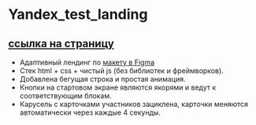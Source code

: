 # Yandex_test_landing

## [ссылка на страницу](https://test-landing-zaryanov.netlify.app/)

- Адаптивный лендинг по [макету в Figma](https://www.figma.com/file/mbUi7prsyinFITFz5Rmzy8/%D0%94%D0%B8%D0%B7%D0%B0%D0%B9%D0%BD-%D0%B4%D0%BB%D1%8F-%D0%B2%D0%B5%D1%80%D1%81%D1%82%D0%BA%D0%B8-%7C-%D0%A2%D0%B5%D1%81%D1%82%D0%BE%D0%B2%D1%8B%D0%B9-%D0%BB%D0%B5%D0%BD%D0%B4%D0%B8%D0%BD%D0%B3?type=design&node-id=69-1068&mode=design&t=zdAAkvjm3MUbmQRt-0)
- Стек html + css + чистый js (без библиотек и фреймворков).
- Добавлена бегущая строка и простая анимация.
- Кнопки на стартовом экране являются якорями и ведут к соответствующим блокам.
- Карусель с карточками участников зациклена, карточки меняются автоматически через каждые 4 секунды.
